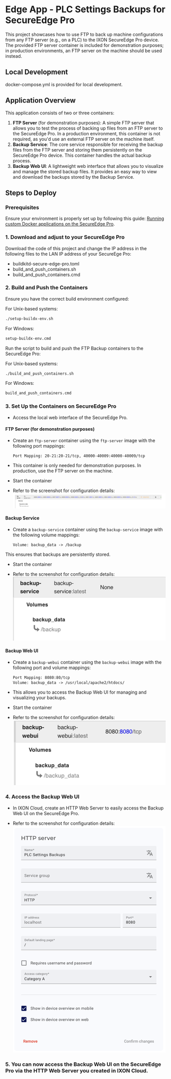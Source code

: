 # Edge App - PLC Settings Backups for SecureEdge Pro

This project showcases how to use FTP to back up machine configurations from any FTP server (e.g., on a PLC) to the IXON SecureEdge Pro device. The provided FTP server container is included for demonstration purposes; in production environments, an FTP server on the machine should be used instead.

## Local Development

docker-compose.yml is provided for local development.

## Application Overview

This application consists of two or three containers:

1. **FTP Server** (for demonstration purposes): A simple FTP server that allows you to test the process of backing up files from an FTP server to the SecureEdge Pro. In a production environment, this container is not required, as you'd use an external FTP server on the machine itself.
2. **Backup Service**: The core service responsible for receiving the backup files from the FTP server and storing them persistently on the SecureEdge Pro device. This container handles the actual backup process.
3. **Backup Web UI**: A lightweight web interface that allows you to visualize and manage the stored backup files. It provides an easy way to view and download the backups stored by the Backup Service.

## Steps to Deploy

### Prerequisites

Ensure your environment is properly set up by following this guide: [Running custom Docker applications on the SecureEdge Pro](https://support.ixon.cloud/hc/en-us/articles/14231117531420-Running-custom-Docker-applications-on-the-SecureEdge-Pro).

### 1. Download and adjust to your SecureEdge Pro

Download the code of this project and change the IP address in the following files to the LAN IP address of your SecureEge Pro:

- buildkitd-secure-edge-pro.toml
- build_and_push_containers.sh
- build_and_push_containers.cmd

### 2. Build and Push the Containers

Ensure you have the correct build environment configured:

For Unix-based systems:

```bash
./setup-buildx-env.sh
```

For Windows:

```cmd
setup-buildx-env.cmd
```

Run the script to build and push the FTP Backup containers to the SecureEdge Pro:

For Unix-based systems:

```bash
./build_and_push_containers.sh
```

For Windows:

```cmd
build_and_push_containers.cmd
```

### 3. Set Up the Containers on SecureEdge Pro

- Access the local web interface of the SecureEdge Pro.

#### FTP Server (for demonstration purposes)

- Create an `ftp-server` container using the `ftp-server` image with the following port mappings:

  ```
  Port Mapping: 20-21:20-21/tcp, 40000-40009:40000-40009/tcp
  ```

- This container is only needed for demonstration purposes. In production, use the FTP server on the machine.

- Start the container

- Refer to the screenshot for configuration details:  
  ![Create Container](ftp-server/create_container.png)

#### Backup Service

- Create a `backup-service` container using the `backup-service` image with the following volume mappings:

  ```
  Volume: backup_data -> /backup
  ```

This ensures that backups are persistently stored.

- Start the container

- Refer to the screenshot for configuration details:  
  ![Create Container](backup-service/create_container.png)

#### Backup Web UI

- Create a `backup-webui` container using the `backup-webui` image with the following port and volume mappings:

  ```
  Port Mapping: 8080:80/tcp
  Volume: backup_data -> /usr/local/apache2/htdocs/
  ```

- This allows you to access the Backup Web UI for managing and visualizing your backups.

- Start the container

- Refer to the screenshot for configuration details:  
  ![Create Container](backup-webui/create_container.png)

### 4. Access the Backup Web UI

- In IXON Cloud, create an HTTP Web Server to easily access the Backup Web UI on the SecureEdge Pro.

- Refer to the screenshot for configuration details:  
  ![HTTP Server](ixon_cloud_settings/http_server_backup.png)

### 5. You can now access the Backup Web UI on the SecureEdge Pro via the HTTP Web Server you created in IXON Cloud.
